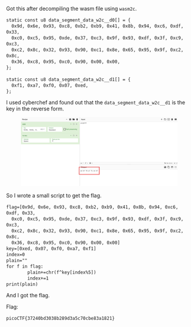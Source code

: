Got this after decompiling the wasm file using `wasm2c`.

```
static const u8 data_segment_data_w2c__d0[] = {
  0x9d, 0x6e, 0x93, 0xc8, 0xb2, 0xb9, 0x41, 0x8b, 0x94, 0xc6, 0xdf, 0x33, 
  0xc0, 0xc5, 0x95, 0xde, 0x37, 0xc3, 0x9f, 0x93, 0xdf, 0x3f, 0xc9, 0xc3, 
  0xc2, 0x8c, 0x32, 0x93, 0x90, 0xc1, 0x8e, 0x65, 0x95, 0x9f, 0xc2, 0x8c, 
  0x36, 0xc8, 0x95, 0xc0, 0x90, 0x00, 0x00, 
};

static const u8 data_segment_data_w2c__d1[] = {
  0xf1, 0xa7, 0xf0, 0x07, 0xed, 
};
```

I used cyberchef and found out that the `data_segment_data_w2c__d1` is the key in the reverse form.

<figure><img src="./key.png"></figure>

So I wrote a small script to get the flag.

```
flag=[0x9d, 0x6e, 0x93, 0xc8, 0xb2, 0xb9, 0x41, 0x8b, 0x94, 0xc6, 0xdf, 0x33, 
  0xc0, 0xc5, 0x95, 0xde, 0x37, 0xc3, 0x9f, 0x93, 0xdf, 0x3f, 0xc9, 0xc3, 
  0xc2, 0x8c, 0x32, 0x93, 0x90, 0xc1, 0x8e, 0x65, 0x95, 0x9f, 0xc2, 0x8c, 
  0x36, 0xc8, 0x95, 0xc0, 0x90, 0x00, 0x00]
key=[0xed, 0x07, 0xf0, 0xa7, 0xf1]
index=0
plain=""
for f in flag:
        plain+=chr(f^key[index%5])
        index+=1
print(plain)
```
And I got the flag.

Flag:
```
picoCTF{37240bd3038b289d3a5c70cbe83a1821}
```